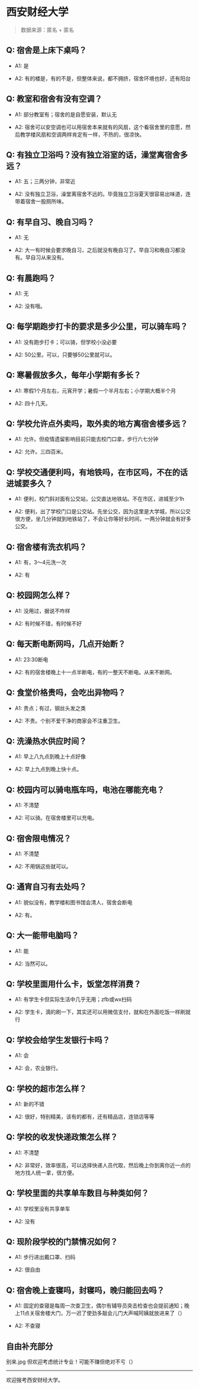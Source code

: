 # 西安财经大学

> 数据来源：匿名 + 匿名

## Q: 宿舍是上床下桌吗？

- A1: 是

- A2: 有的楼是，有的不是，但整体来说，都不拥挤，宿舍环境也好，还有阳台

## Q: 教室和宿舍有没有空调？

- A1: 部分教室有；宿舍的是自愿安装，默认无

- A2: 宿舍可以安空调也可以用宿舍本来就有的风扇，这个看宿舍里的意愿，然后教学楼风扇和空调两样肯定有一样，不热的，很凉快。

## Q: 有独立卫浴吗？没有独立浴室的话，澡堂离宿舍多远？

- A1: 五；三两分钟，非常近

- A2: 没有独立卫浴，澡堂离宿舍不远的。毕竟独立卫浴夏天很容易出味道，连带着宿舍一股厕所味。

## Q: 有早自习、晚自习吗？

- A1: 无

- A2: 大一有时候会要求晚自习，之后就没有晚自习了。早自习和晚自习都没有。早自习从来没有。

## Q: 有晨跑吗？

- A1: 无

- A2: 没有哦。

## Q: 每学期跑步打卡的要求是多少公里，可以骑车吗？

- A1: 没有跑步打卡；可以骑，但学校小没必要

- A2: 50公里。可以，只要够50公里就可以。

## Q: 寒暑假放多久，每年小学期有多长？

- A1: 寒假1个月左右，元宵开学；暑假一个半月左右；小学期大概半个月

- A2: 四十几天。

## Q: 学校允许点外卖吗，取外卖的地方离宿舍楼多远？

- A1: 允许。但疫情遗留影响目前只能去校门口拿，步行六七分钟

- A2: 允许。三四百米。

## Q: 学校交通便利吗，有地铁吗，在市区吗，不在的话进城要多久？

- A1: 便利，校门斜对面有公交站，公交直达地铁站。不在市区，进城至少1h

- A2: 便利，出了学校门口是公交站。先坐公交，因为这里是大学城，所以公交很方便，坐几分钟就到地铁站了，不会让你等好长时间，一两分钟就会有好多公交。

## Q: 宿舍楼有洗衣机吗？

- A1: 有，3～4元洗一次

- A2: 有

## Q: 校园网怎么样？

- A1: 没用过，据说不咋样

- A2: 有时候不错，有时候不好

## Q: 每天断电断网吗，几点开始断？

- A1: 23:30断电

- A2: 有的宿舍楼晚上十一点半断电，有的一整天不断电。从来不断网。

## Q: 食堂价格贵吗，会吃出异物吗？

- A1: 贵点；有过，钢丝头发之类

- A2: 不贵。个别不爱干净的商家会不注重卫生。

## Q: 洗澡热水供应时间？

- A1: 早上八九点到晚上十点好像

- A2: 早上九点到晚上快十点。

## Q: 校园内可以骑电瓶车吗，电池在哪能充电？

- A1: 不清楚

- A2: 可以骑。在宿舍楼里可以充电。

## Q: 宿舍限电情况？

- A1: 不清楚

- A2: 不用锅这些就可以。

## Q: 通宵自习有去处吗？

- A1: 貌似没有，教学楼和图书馆会清人，宿舍会断电

- A2: 有。

## Q: 大一能带电脑吗？

- A1: 能

- A2: 当然可以。

## Q: 学校里面用什么卡，饭堂怎样消费？

- A1: 有学生卡但实际生活中几乎无用；zfb或wx扫码

- A2: 学生卡，滴的刷一下，其实还可以用微信支付，就和在外面吃饭一样刷就行

## Q: 学校会给学生发银行卡吗？

- A1: 会

- A2: 会，农业银行。

## Q: 学校的超市怎么样？

- A1: 新的不错

- A2: 很好，特别精美，该有的都有，还有精品店，连锁店等等

## Q: 学校的收发快递政策怎么样？

- A1: 不清楚

- A2: 非常好，效率很高，可以选择快递人员代取，然后晚上你到离你近一点的地方找人统一拿，很方便。

## Q: 学校里面的共享单车数目与种类如何？

- A1: 学校里没有共享单车

- A2: 没有

## Q: 现阶段学校的门禁情况如何？

- A1: 步行进出戴口罩、扫码

- A2: 很自由

## Q: 宿舍晚上查寝吗，封寝吗，晚归能回去吗？

- A1: 固定的查寝是每周一次查卫生，偶尔有辅导员突击检查也会提前通知；晚上11点关宿舍楼大门，万一迟了使劲多敲会儿门大声喊阿姨就放进来了（）

- A2: 不查寝

## 自由补充部分

别来.jpg 但欢迎考虑统计专业！可能不赚但绝对不亏（）

***

欢迎报考西安财经大学。